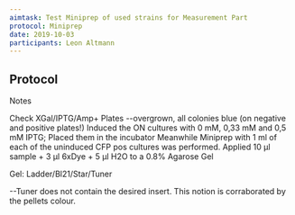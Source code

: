 ```yaml
---
aimtask: Test Miniprep of used strains for Measurement Part 
protocol: Miniprep 
date: 2019-10-03  
participants: Leon Altmann 
---  
```

  
## Protocol 

Notes

Check XGal/IPTG/Amp+ Plates --overgrown, all colonies blue (on negative and positive plates!)
Induced the ON cultures with 0 mM, 0,33 mM and 0,5 mM IPTG;
Placed them in the incubator
Meanwhile Miniprep with 1 ml of each of the uninduced CFP pos cultures was performed.
Applied 10 µl sample + 3 µl 6xDye + 5 µl H2O to a 0.8% Agarose Gel

Gel:     Ladder/Bl21/Star/Tuner

--Tuner does not contain the desired insert. This notion is corraborated by the pellets colour.
 
 ![<Agarose Gel of Measurement Part>](/labjournal-entries/images/WhatsApp_Image_2019-10-20_at_23.46.26.jpeg)